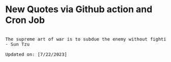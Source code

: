 # New Quotes via Github action and Cron Job

<pre>
<!-- #quote -->
The supreme art of war is to subdue the enemy without fighting.
- Sun Tzu

Updated on: [7/22/2023]
<!-- #quoteEnd -->
</pre>
